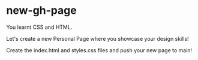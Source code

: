 # new-gh-page

You learnt CSS and HTML.

Let's create a new Personal Page where you showcase your design skills!

Create the index.html and styles.css files and push your new page to main!
